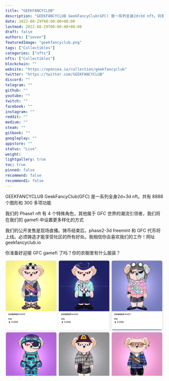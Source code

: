 ```yaml
---
title: "GEEKFANCYCLUB"
description: "GEEKFANCYCLUB GeekFancyClub(GFC) 是一系列全身2d+3d nft。共有 8888 个图形和 300 多项功能"
date: 2022-08-29T00:00:00+08:00
lastmod: 2022-08-29T00:00:00+08:00
draft: false
authors: ["seven"]
featuredImage: "geekfancyclub.png"
tags: ["Collectibles"]
categories: ["nfts"]
nfts: ["Collectibles"]
blockchain: ""
website: "https://opensea.io/collection/geekfancyclub"
twitter: "https://twitter.com/GEEKFANCYCLUB"
discord: ""
telegram: ""
github: ""
youtube: ""
twitch: ""
facebook: ""
instagram: ""
reddit: ""
medium: ""
steam: ""
gitbook: ""
googleplay: ""
appstore: ""
status: "Live"
weight: 
lightgallery: true
toc: true
pinned: false
recommend: false
recommend1: false
---
```

GEEKFANCYCLUB GeekFancyClub(GFC) 是一系列全身2d+3d nft。共有 8888 个图形和 300 多项功能

我们的 Phase1 nft 有 4 个特殊角色，其他属于 GFC 世界的潮流引领者，我们将在我们的 gamefi 中设置更多样化的方式

我们的公开发售是现场直播。铸币结束后，phase2-3d freemint 和 GFC 代币将上线。必须铸造才能享受社区的所有好处。我相信你会喜欢我们的工作！网址 geekfancyclub.io

你准备好迎接 GFC gamefi 了吗？你的衣橱里有什么服装？

![nft](7f74df5a-504b-4811-9ed1-d18cb8c96083_.png)